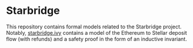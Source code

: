 # Starbridge

This repository contains formal models related to the Starbridge project.
Notably, [starbridge.ivy](https://github.com/nano-o/Starbridge/blob/main/ivy/shared/starbridge.ivy) contains a model of the Ethereum to Stellar deposit flow (with refunds) and a safety proof in the form of an inductive invariant.
